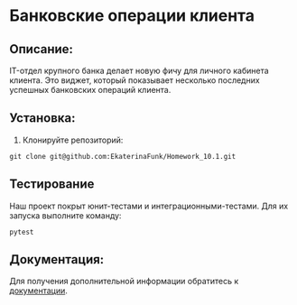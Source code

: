 # Банковские операции клиента

## Описание:

IT-отдел крупного банка делает новую фичу для личного кабинета клиента. 
Это виджет, который показывает несколько последних успешных банковских операций клиента. 

## Установка:

1. Клонируйте репозиторий:
```
git clone git@github.com:EkaterinaFunk/Homework_10.1.git
```
## Тестирование

Наш проект покрыт юнит-тестами и интеграционными-тестами.
Для их запуска выполните команду:
```
pytest
```

## Документация:

Для получения дополнительной информации обратитесь к [документации](https://my.sky.pro/student-cabinet/stream/1790/lessons).